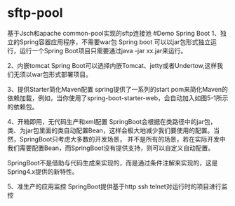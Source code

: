 # sftp-pool
基于Jsch和apache common-pool实现的sftp连接池
#Demo
Spring Boot 
1、独立的Spring容器应用程序，不需要war包
Spring boot 可以以jar包形式独立运行，运行一个Spring Boot项目只需要通过java -jar xx.jar来运行。

2、内嵌tomcat
Spring Boot可以选择内嵌Tomcat、jetty或者Undertow,这样我们无须以war包形式部署项目。

3、提供Starter简化Maven配置
spring提供了一系列的start pom来简化Maven的依赖加载，例如，当你使用了spring-boot-starter-web，会自动加入如图5-1所示的依赖包。

4、开箱即用，无代码生产和xml配置
SpringBoot会根据在类路径中的jar包，类、为jar包里面的类自动配置Bean，这样会极大地减少我们要使用的配置。当然，SpringBoot只考虑大多数的开发场景，
并不是所有的场景，若在实际开发中我们需要配置Bean，而SpringBoot没有提供支持，则可以自定义自动配置。

SpringBoot不是借助与代码生成来实现的，而是通过条件注解来实现的，这是Spring4.x提供的新特性。

5、准生产的应用监控
SpringBoot提供基于http ssh telnet对运行时的项目进行监控
